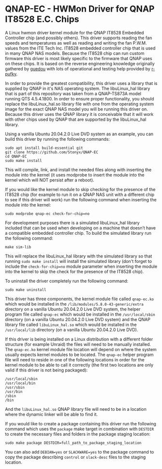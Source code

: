 # QNAP-EC - HWMon Driver for QNAP IT8528 E.C. Chips

A Linux hwmon driver kernel module for the QNAP IT8528 Embedded Controller chip (and possibly others).  This driver supports reading the fan speeds and temperatures as well as reading and writing the fan P.W.M. values from the ITE Tech Inc. IT8528 embedded controller chip that is used in many QNAP NAS models.  Because the IT8528 chip can run custom firmware this driver is most likely specific to the firmware that QNAP uses on these chips.  It is based on the reverse engineering knowledge originally gathered by [guedou](https://github.com/guedou) with lots of operational and testing help provided by [r-pufky](https://github.com/r-pufky).

In order to provide the greatest compatibility, this driver uses a library that is supplied by QNAP in it's NAS operating system.  The libuLinux_hal library that is part of this repository was taken from a QNAP-TS873A model running QTS 4.5.4.1800.  In order to ensure proper functionality, you should replace the libuLinux_hal.so library file with one from the operating system image for the exact QNAP NAS model you will be running this driver on.  Because this driver uses the QNAP library it is conceivable that it will work with other chips used by QNAP that are supported by the libuLinux_hal library.

Using a vanilla Ubuntu 20.04.2.0 Live DVD system as an example, you can build this driver by running the following commands:
```
sudo apt install build-essential git
git clone https://github.com/Stonyx/QNAP-EC
cd QNAP-EC
sudo make install
```
This will compile, link, and install the needed files along with inserting the module into the kernel (it uses modprobe to insert the module into the kernel which will NOT persist after a reboot).

If you would like the kernel module to skip checking for the presence of the IT8528 chip (for example to run it on a QNAP NAS unit with a different chip to see if this driver will work) run the following command when inserting the module into the kernel:
```
sudo modprobe qnap-ec check-for-chip=no
```

For development purposes there is a simulated libuLinux_hal library included that can be used when developing on a machine that doesn’t have a compatible embedded controller chip.  To build the simulated library run the following command:
```
make sim-lib
```
This will replace the libuLinux_hal library with the simulated library so that running `sudo make install` will install the simulated library (don't forget to include the `check-for-chip=no` module parameter when inserting the module into the kernel to skip the check for the presence of the IT8528 chip).

To uninstall the driver completely run the following command:
```
sudo make uninstall
```

This driver has three components, the kernel module file called `qnap-ec.ko` which would be installed in the `/lib/modules/5.8.0-43-generic/extra` directory on a vanilla Ubuntu 20.04.2.0 Live DVD system, the helper program file called `qnap-ec` which would be installed in the `/usr/local/sbin` directory (on a vanilla Ubuntu 20.04.2.0 Live DVD system) and the QNAP library file called `libuLinux_hal.so` which would be installed in the `/usr/local/lib` directory (on a vanilla Ubuntu 20.04.2.0 Live DVD).

If this driver is being installed on a Linux distribution with a different folder structure (for example Unraid) the files will need to be manually installed.  The `qnap-ec.ko` kernel module file location will depend on where the system usually expects kernel modules to be located.  The `qnap-ec` helper program file will need to reside in one of the following locations in order for the kernel module to be able to call it correctly (the first two locations are only valid if this driver is not being packaged):
```
/usr/local/sbin
/usr/local/bin
/usr/sbin
/usr/bin
/sbin
/bin
```
And the `libuLinux_hal.so` QNAP library file will need to be in a location where the dynamic linker will be able to find it.

If you would like to create a package containing this driver run the following command which uses the `package` make target in combination with `DESTDIR` to create the necessary files and folders in the package staging location:
```
sudo make package DESTDIR=full_path_to_package_staging_location
```
You can also add `DEBIAN=yes` or `SLACKWARE=yes` to the package command to copy the package describing `control` or `slack-desc` files to the staging location.
